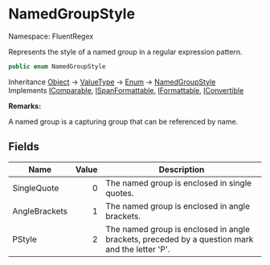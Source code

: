 # NamedGroupStyle

Namespace: FluentRegex

Represents the style of a named group in a regular expression pattern.

```csharp
public enum NamedGroupStyle
```

Inheritance [Object](https://docs.microsoft.com/en-us/dotnet/api/system.object) → [ValueType](https://docs.microsoft.com/en-us/dotnet/api/system.valuetype) → [Enum](https://docs.microsoft.com/en-us/dotnet/api/system.enum) → [NamedGroupStyle](./fluentregex.namedgroupstyle.md)<br>
Implements [IComparable](https://docs.microsoft.com/en-us/dotnet/api/system.icomparable), [ISpanFormattable](https://docs.microsoft.com/en-us/dotnet/api/system.ispanformattable), [IFormattable](https://docs.microsoft.com/en-us/dotnet/api/system.iformattable), [IConvertible](https://docs.microsoft.com/en-us/dotnet/api/system.iconvertible)

**Remarks:**

A named group is a capturing group that can be referenced by name.

## Fields

| Name | Value | Description |
| --- | --: | --- |
| SingleQuote | 0 | The named group is enclosed in single quotes. |
| AngleBrackets | 1 | The named group is enclosed in angle brackets. |
| PStyle | 2 | The named group is enclosed in angle brackets, preceded by a question mark and the letter 'P'. |
